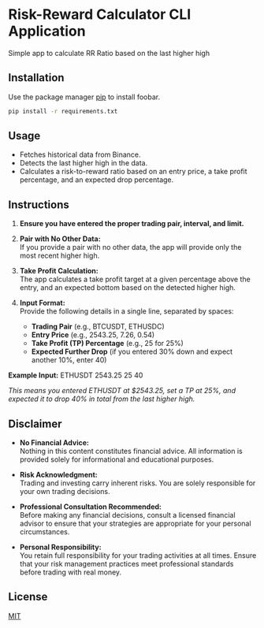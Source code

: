 # Risk-Reward Calculator CLI Application

Simple app to calculate RR Ratio based on the last higher high

## Installation

Use the package manager [pip](https://pip.pypa.io/en/stable/) to install foobar.

```bash
pip install -r requirements.txt
```

## Usage

-   Fetches historical data from Binance.
-   Detects the last higher high in the data.
-   Calculates a risk-to-reward ratio based on an entry price, a take profit percentage, and an expected drop percentage.

## Instructions

1. **Ensure you have entered the proper trading pair, interval, and limit.**

2. **Pair with No Other Data:**  
   If you provide a pair with no other data, the app will provide only the most recent higher high.

3. **Take Profit Calculation:**  
   The app calculates a take profit target at a given percentage above the entry, and an expected bottom based on the detected higher high.

4. **Input Format:**  
   Provide the following details in a single line, separated by spaces:
    - **Trading Pair** (e.g., BTCUSDT, ETHUSDC)
    - **Entry Price** (e.g., 2543.25, 7.26, 0.54)
    - **Take Profit (TP) Percentage** (e.g., 25 for 25%)
    - **Expected Further Drop** (if you entered 30% down and expect another 10%, enter 40)

**Example Input:**
ETHUSDT 2543.25 25 40

_This means you entered ETHUSDT at $2543.25, set a TP at 25%, and expected it to drop 40% in total from the last higher high._

## Disclaimer

-   **No Financial Advice:**  
    Nothing in this content constitutes financial advice. All information is provided solely for informational and educational purposes.

-   **Risk Acknowledgment:**  
    Trading and investing carry inherent risks. You are solely responsible for your own trading decisions.

-   **Professional Consultation Recommended:**  
    Before making any financial decisions, consult a licensed financial advisor to ensure that your strategies are appropriate for your personal circumstances.

-   **Personal Responsibility:**  
    You retain full responsibility for your trading activities at all times. Ensure that your risk management practices meet professional standards before trading with real money.

## License

[MIT](https://choosealicense.com/licenses/mit/)
